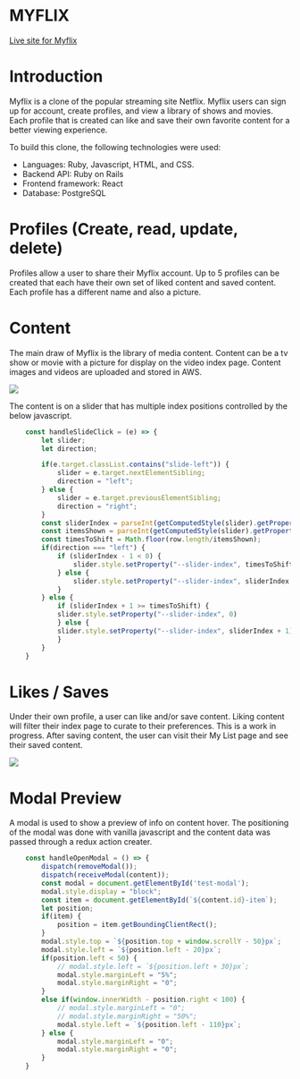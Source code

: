 # MYFLIX
<a href="https://myflix.onrender.com">Live site for Myflix</a>

# Introduction
Myflix is a clone of the popular streaming site Netflix. Myflix users can sign up for account, create profiles, and view a library of shows and movies. Each profile that is created can like and save their own favorite content for a better viewing experience.

To build this clone, the following technologies were used:

* Languages: Ruby, Javascript, HTML, and CSS.
* Backend API: Ruby on Rails
* Frontend framework: React
* Database: PostgreSQL

# Profiles (Create, read, update, delete)

Profiles allow a user to share their Myflix account. Up to 5 profiles can be created that each have their own set of liked content and saved content. 
Each profile has a different name and also a picture. 

# Content

The main draw of Myflix is the library of media content. Content can be a tv show or movie with a picture for display on the video index page.
Content images and videos are uploaded and stored in AWS. 

<img src="https://github.com/gmirzayev/myflix/blob/b1b8930df226a858e208c63b10f9d65d04e675ef/frontend/src/assets/Screen%20Recording%202022-12-16%20at%207.45.01%20PM.gif">

The content is on a slider that has multiple index positions controlled by the below javascript. 

```js 
    const handleSlideClick = (e) => {
        let slider;
        let direction;

        if(e.target.classList.contains("slide-left")) {
            slider = e.target.nextElementSibling;
            direction = "left";
        } else {
            slider = e.target.previousElementSibling;
            direction = "right";
        }
        const sliderIndex = parseInt(getComputedStyle(slider).getPropertyValue("--slider-index"))
        const itemsShown = parseInt(getComputedStyle(slider).getPropertyValue("--items-shown"))
        const timesToShift = Math.floor(row.length/itemsShown);
        if(direction === "left") {
            if (sliderIndex - 1 < 0) {
                slider.style.setProperty("--slider-index", timesToShift - 1)
            } else {
                slider.style.setProperty("--slider-index", sliderIndex - 1)
            }
        } else {
            if (sliderIndex + 1 >= timesToShift) {
            slider.style.setProperty("--slider-index", 0)
            } else {
            slider.style.setProperty("--slider-index", sliderIndex + 1)
            }
        }
    }
```

# Likes / Saves

Under their own profile, a user can like and/or save content. Liking content will filter their index page to curate to their preferences. This is a work in progress. After saving content, the user can visit their My List page and see their saved content.

<img src="https://github.com/gmirzayev/myflix/blob/b1b8930df226a858e208c63b10f9d65d04e675ef/frontend/src/assets/Screen%20Recording%202022-12-16%20at%207.46.16%20PM.gif">

# Modal Preview

A modal is used to show a preview of info on content hover. The positioning of the modal was done with vanilla javascript and the content data was passed through a redux action creater.

```js
    const handleOpenModal = () => {
        dispatch(removeModal());
        dispatch(receiveModal(content));
        const modal = document.getElementById('test-modal');
        modal.style.display = "block";
        const item = document.getElementById(`${content.id}-item`);
        let position;
        if(item) {
            position = item.getBoundingClientRect();
        }
        modal.style.top = `${position.top + window.scrollY - 50}px`;
        modal.style.left = `${position.left - 20}px`;
        if(position.left < 50) {
            // modal.style.left = `${position.left + 30}px`;
            modal.style.marginLeft = "5%";
            modal.style.marginRight = "0";
        } 
        else if(window.innerWidth - position.right < 100) {
            // modal.style.marginLeft = "0";
            // modal.style.marginRight = "50%";
            modal.style.left = `${position.left - 110}px`;
        } else {
            modal.style.marginLeft = "0";
            modal.style.marginRight = "0";
        }
    }
```
